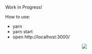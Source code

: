 Work in Progress!

How to use:

  - yarn
  - yarn start
  - open http://localhost:3000/

<div style="position:relative; margin:auto;text-align:center; width:100%;">
  <img src="https://user-images.githubusercontent.com/23408500/32569644-f2768376-c4c1-11e7-8512-ce42bea43453.png"/>
</div>
